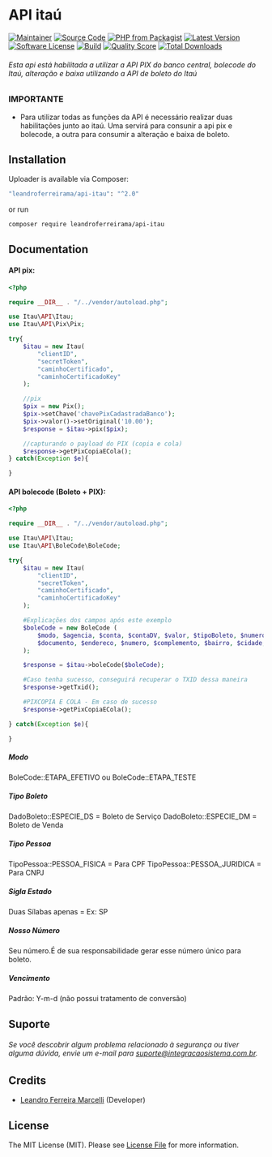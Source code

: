 # API itaú

[![Maintainer](http://img.shields.io/badge/maintainer-@leandroferreirama-blue.svg?style=flat-square)](https://twitter.com/leandroferreirama)
[![Source Code](http://img.shields.io/badge/source-leandroferreirama/api-itau-blue.svg?style=flat-square)](https://github.com/leandroferreirama/api-itau)
[![PHP from Packagist](https://img.shields.io/packagist/php-v/leandroferreirama/api-itau.svg?style=flat-square)](https://packagist.org/packages/leandroferreirama/api-itau)
[![Latest Version](https://img.shields.io/github/release/leandroferreirama/api-itau.svg?style=flat-square)](https://github.com/leandroferreirama/api-itau/releases)
[![Software License](https://img.shields.io/badge/license-MIT-brightgreen.svg?style=flat-square)](LICENSE)
[![Build](https://img.shields.io/scrutinizer/build/g/leandroferreirama/api-itau.svg?style=flat-square)](https://scrutinizer-ci.com/g/leandroferreirama/api-itau)
[![Quality Score](https://img.shields.io/scrutinizer/g/leandroferreirama/api-itau.svg?style=flat-square)](https://scrutinizer-ci.com/g/leandroferreirama/api-itau)
[![Total Downloads](https://img.shields.io/packagist/dt/leandroferreirama/api-itau.svg?style=flat-square)](https://packagist.org/packages/leandroferreirama/api-itau)

###### Esta api está habilitada a utilizar a API PIX do banco central, bolecode do Itaú, alteração e baixa utilizando a API de boleto do Itaú

### IMPORTANTE

- Para utilizar todas as funções da API é necessário realizar duas habilitações junto ao itaú. Uma servirá para consunir a api pix e bolecode, a outra para consumir a alteração e baixa de boleto.

## Installation

Uploader is available via Composer:

```bash
"leandroferreirama/api-itau": "^2.0"
```

or run

```bash
composer require leandroferreirama/api-itau
```

## Documentation

#### API pix:

```php
<?php

require __DIR__ . "/../vendor/autoload.php";

use Itau\API\Itau;
use Itau\API\Pix\Pix;

try{
    $itau = new Itau(
        "clientID",
        "secretToken",
        "caminhoCertificado",
        "caminhoCertificadoKey"
    );

    //pix
    $pix = new Pix();
    $pix->setChave('chavePixCadastradaBanco');
    $pix->valor()->setOriginal('10.00');
    $response = $itau->pix($pix);

    //capturando o payload do PIX (copia e cola)
    $response->getPixCopiaECola();
} catch(Exception $e){

}
```

#### API bolecode (Boleto + PIX):

```php
<?php

require __DIR__ . "/../vendor/autoload.php";

use Itau\API\Itau;
use Itau\API\BoleCode\BoleCode;

try{
    $itau = new Itau(
        "clientID",
        "secretToken",
        "caminhoCertificado",
        "caminhoCertificadoKey"
    );

    #Explicações dos campos após este exemplo
    $boleCode = new BoleCode (
        $modo, $agencia, $conta, $contaDV, $valor, $tipoBoleto, $numeroDocumento, $nome, $tipoPessoa,
        $documento, $endereco, $numero, $complemento, $bairro, $cidade, $siglaEstado, $cep, $nossoNumero, $vencimento, $chavePix
    );

    $response = $itau->boleCode($boleCode);

    #Caso tenha sucesso, conseguirá recuperar o TXID dessa maneira
    $response->getTxid();

    #PIXCOPIA E COLA - Em caso de sucesso
    $response->getPixCopiaECola();

} catch(Exception $e){

}
```
##### Modo
BoleCode::ETAPA_EFETIVO ou BoleCode::ETAPA_TESTE

##### Tipo Boleto
DadoBoleto::ESPECIE_DS = Boleto de Serviço
DadoBoleto::ESPECIE_DM = Boleto de Venda

##### Tipo Pessoa
TipoPessoa::PESSOA_FISICA = Para CPF
TipoPessoa::PESSOA_JURIDICA = Para CNPJ

##### Sigla Estado
Duas Sílabas apenas = Ex: SP

##### Nosso Número
Seu número.É de sua responsabilidade gerar esse número único para boleto.

##### Vencimento
Padrão: Y-m-d (não possui tratamento de conversão)

## Suporte

###### Se você descobrir algum problema relacionado à segurança ou tiver alguma dúvida, envie um e-mail para suporte@integracaosistema.com.br.

## Credits

- [Leandro Ferreira Marcelli](https://github.com/leandroferreirama) (Developer)

## License

The MIT License (MIT). Please see [License File](https://github.com/leandroferreirama/api-itau/blob/master/LICENSE) for more information.